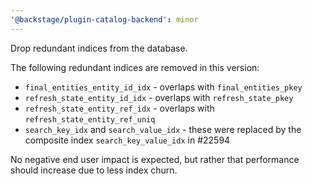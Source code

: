 ```yaml
---
'@backstage/plugin-catalog-backend': minor
---
```


Drop redundant indices from the database.

The following redundant indices are removed in this version:

- `final_entities_entity_id_idx` - overlaps with `final_entities_pkey`
- `refresh_state_entity_id_idx` - overlaps with `refresh_state_pkey`
- `refresh_state_entity_ref_idx` - overlaps with `refresh_state_entity_ref_uniq`
- `search_key_idx` and `search_value_idx` - these were replaced by the composite index `search_key_value_idx` in #22594

No negative end user impact is expected, but rather that performance should increase due to less index churn.
